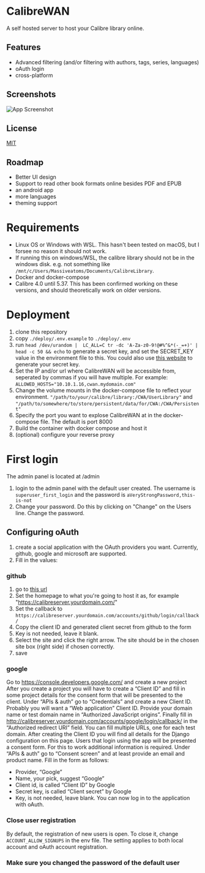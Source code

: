 

# CalibreWAN
A self hosted server to host your Calibre library online.

## Features

- Advanced filtering (and/or filtering with authors, tags, series, languages)
- oAuth login
- cross-platform



## Screenshots

![App Screenshot](https://via.placeholder.com/468x300?text=App+Screenshot+Here)



## License

[MIT](https://choosealicense.com/licenses/mit/)


## Roadmap

- Better UI design
- Support to read other book formats online besides PDF and EPUB
- an android app
- more languages
- theming support





# Requirements
* Linux OS or Windows with WSL. This hasn't been tested on macOS, but I forsee no reason it should not work. 
* If running this on windows/WSL, the calibre library should not be in the windows disk.  e.g. not something like `/mnt/c/Users/Massiveatoms/Documents/CalibreLibrary`.
* Docker and docker-compose
* Calibre 4.0 until 5.37. This has been confirmed working on these versions, and should theoretically work on older versions.

# Deployment

1. clone this repository
2. copy `./deploy/.env.example` to `./deploy/.env`
3. run `head /dev/urandom |  LC_ALL=C tr -dc 'A-Za-z0-9!@#%^&*(-_=+)' | head -c 50 && echo` to generate a secret key, and set the SECRET_KEY value in the environment file to this. You could also use [this website](https://djecrety.ir/) to generate your secret key.
4. Set the IP and/or url where CalibreWAN will be accessible from, seperated by commas if you will have multiple. For example: `ALLOWED_HOSTS="10.10.1.16,cwan.mydomain.com"`
5. Change the  volume mounts in the docker-compose file to reflect your environment. `"/path/to/your/calibre/library:/CWA/UserLibrary"` and `"/path/to/somewhere/to/store/persistent/data/for/CWA:/CWA/Persistent"`
6. Specify the port you want to explose CalibreWAN at in the docker-compose file. The default is port 8000
7. Build the container with docker compose and host it
7. (optional) configure your reverse proxy

# First login
The admin panel is located at /admin
1. login to the admin panel with the default user created. The username is `superuser_first_login` and the password is `aVeryStrongPassword,this-is-not`
2. Change your password. Do this by clicking on "Change" on the Users line. Change the password.

## Configuring oAuth
1. create a social application with the OAuth providers you want. Currently, github, google and microsoft are supported. 
2. Fill in the values:
### github
1. go to [this url](https://github.com/settings/applications/new)
2. Set the homepage to what you're going to host it as, for example "https://calibreserver.yourdomain.com/"  
3. Set the callback to `https://calibreserver.yourdomain.com/accounts/github/login/callback/`
4. Copy the client ID and generated client secret from github to the form
5. Key is not needed, leave it blank.
5. Select the site and click the right arrow. The site should be in the chosen site box (right side) if chosen correctly.
5. save

### google
Go to https://console.developers.google.com/ and create a new project
After you create a project you will have to create a “Client ID” and fill in some project details for the consent form that will be presented to the client.
Under “APIs & auth” go to “Credentials” and create a new Client ID. Probably you will want a “Web application” Client ID. Provide your domain name or test domain name in “Authorized JavaScript origins”. Finally fill in http://calibreserver.yourdomain.com/accounts/google/login/callback/ in the “Authorized redirect URI” field. You can fill multiple URLs, one for each test domain. After creating the Client ID you will find all details for the Django configuration on this page.
Users that login using the app will be presented a consent form. For this to work additional information is required. Under “APIs & auth” go to “Consent screen” and at least provide an email and product name.
Fill in the form as follows:
* Provider, “Google”
* Name, your pick, suggest “Google”
* Client id, is called “Client ID” by Google
* Secret key, is called “Client secret” by Google
* Key, is not needed, leave blank.
You can now log in to the application with oAuth. 

### Close user registration
By default, the registration of new users is open. To close it, change `ACCOUNT_ALLOW_SIGNUPS` in the env file. The setting applies to both local account and oAuth account registration.

### Make sure you changed the password of the default user
